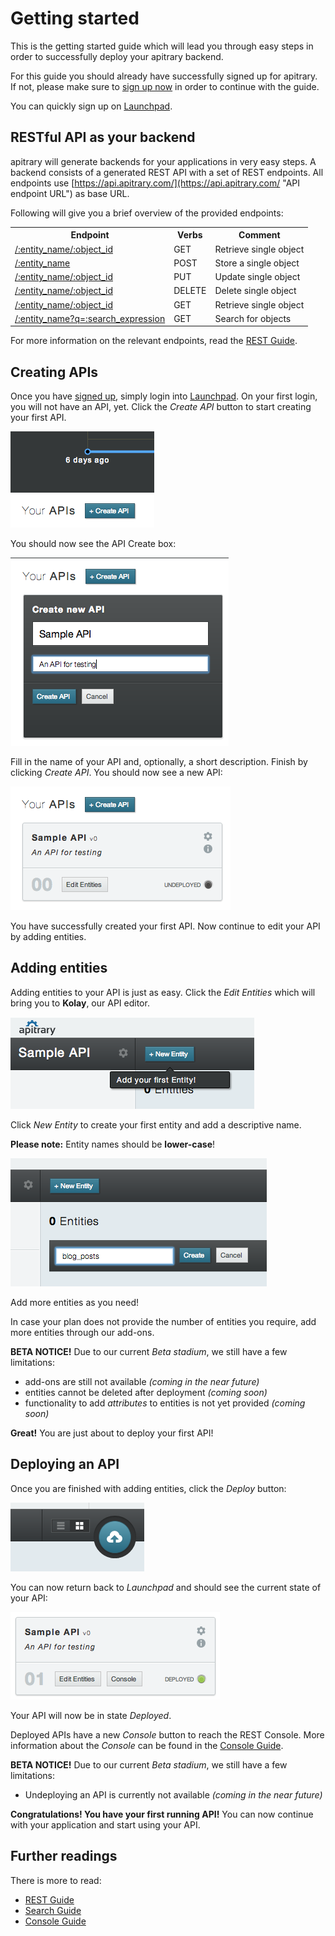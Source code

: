# Getting started

This is the getting started guide which will lead you through easy steps in order to successfully deploy your apitrary backend.

For this guide you should already have successfully signed up for apitrary. If not, please make sure to [sign up now](http://launchpad.apitrary.com/ "Sign up for apitrary") in order to continue with the guide.

You can quickly sign up on [Launchpad](http://launchpad.apitrary.com/ "Launchpad").

## RESTful API as your backend

apitrary will generate backends for your applications in very easy steps. A backend  consists of a generated REST API with a set of REST endpoints. All endpoints use [https://api.apitrary.com/](https://api.apitrary.com/ "API endpoint URL") as base URL.

Following will give you a brief overview of the provided endpoints:

<table>
	<tr>
		<th>Endpoint</th>
		<th>Verbs</th>
		<th>Comment</th>
	</tr>
	<tr>
		<td><a href="#get_single_object" alt="Single Object GET">/:entity_name/:object_id</a></td>
		<td>GET</td>
		<td>Retrieve single object</td>
	</tr>
	<tr>
		<td><a href="#post_single_object" alt="Single Object POST">/:entity_name</a></td>
		<td>POST</td>
		<td>Store a single object</td>
	</tr>
	<tr>
		<td><a href="#update_single_object" alt="Single Object PUT">/:entity_name/:object_id</a></td>
		<td>PUT</td>
		<td>Update single object</td>
	</tr>
	<tr>
		<td><a href="#delete_single_object" alt="Single Object DELETE">/:entity_name/:object_id</a></td>
		<td>DELETE</td>
		<td>Delete single object</td>
	</tr>
	<tr>
		<td><a href="#get_single_object" alt="Single Object GET">/:entity_name/:object_id</a></td>
		<td>GET</td>
		<td>Retrieve single object</td>
	</tr>
	<tr>
		<td><a href="#search_for_objects" alt="Search objects">/:entity_name?q=:search_expression</a></td>
		<td>GET</td>
		<td>Search for objects</td>
	</tr>
</table>

For more information on the relevant endpoints, read the [REST Guide](../RESTGuide.html "apitrary REST Guide").

## Creating APIs

Once you have [signed up](https://launchpad.apitrary.com "Launchpad"), simply login into [Launchpad](https://launchpad.apitrary.com "Launchpad"). On your first login, you will not have an API, yet. Click the *Create API* button to start creating your first API.

![getting_started-create_api_button](../images/getting_started-create_api_button.png "Create API")

You should now see the API Create box:

![API Create box](../images/getting_started-api_create_input_box.png "API Create box")

Fill in the name of your API and, optionally, a short description. Finish by clicking *Create API*. You should now see a new API:

![New API](../images/getting_started-api_created.png "API created")

You have successfully created your first API. Now continue to edit your API by adding entities.

## Adding entities

Adding entities to your API is just as easy. Click the *Edit Entities* which will bring you to **Kolay**, our API editor.

![New Entity](../images/getting_started-kolay-add_entity.png "New Entity")

Click *New Entity* to create your first entity and add a descriptive name.

**Please note:** Entity names should be **lower-case**!

![Enter Entity name](../images/getting_started-kolay-new_entity_box.png "Enter entity name")

Add more entities as you need!

In case your plan does not provide the number of entities you require, add more entities through our add-ons.

**BETA NOTICE!** Due to our current *Beta stadium*, we still have a few limitations:

- add-ons are still not available *(coming in the near future)*
- entities cannot be deleted after deployment *(coming soon)*
- functionality to add *attributes* to entities is not yet provided *(coming soon)*

**Great!** You are just about to deploy your first API!

## Deploying an API

Once you are finished with adding entities, click the *Deploy* button:

![Deploy your API](../images/getting_started-kolay-deploy.png "Deploy your API")

You can now return back to *Launchpad* and should see the current state of your API:

![Deployed API](../images/getting_started-api_is_deployed.png "API is deployed")

Your API will now be in state *Deployed*.

Deployed APIs have a new *Console* button to reach the REST Console. More information about the *Console* can be found in the [Console Guide](../ConsoleGuide.html).

**BETA NOTICE!** Due to our current *Beta stadium*, we still have a few limitations:

- Undeploying an API is currently not available *(coming in the near future)*

**Congratulations! You have your first running API!** You can now continue with your application and start using your API.

## Further readings

There is more to read:

- [REST Guide](../RESTGuide.html)
- [Search Guide](../SearchGuide.html)
- [Console Guide](../ConsoleGuide.html)
